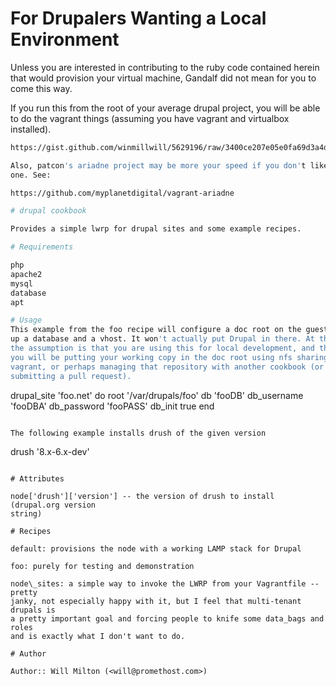 # For Drupalers Wanting a Local Environment

Unless you are interested in contributing to the ruby code contained herein
that would provision your virtual machine, Gandalf did not mean for you to come
this way.

If you run this from the root of your average drupal project, you will be able
to do the vagrant things (assuming you have vagrant and virtualbox installed).

```bash <(curl -s
https://gist.github.com/winmillwill/5629196/raw/3400ce207e05e0fa69d3a4dacaeb854d964f0ffa/drupal_vagary.sh)```

Also, patcon's ariadne project may be more your speed if you don't like this
one. See:

https://github.com/myplanetdigital/vagrant-ariadne

# drupal cookbook

Provides a simple lwrp for drupal sites and some example recipes.

# Requirements

php
apache2
mysql
database
apt

# Usage
This example from the foo recipe will configure a doc root on the guest and set
up a database and a vhost. It won't actually put Drupal in there. At this time,
the assumption is that you are using this for local development, and therefore
you will be putting your working copy in the doc root using nfs sharing in
vagrant, or perhaps managing that repository with another cookbook (or
submitting a pull request).

```
drupal_site 'foo.net' do
root        '/var/drupals/foo'
db          'fooDB'
db_username 'fooDBA'
db_password 'fooPASS'
db_init     true
end
```

The following example installs drush of the given version
```
drush '8.x-6.x-dev'
```

# Attributes

node['drush']['version'] -- the version of drush to install (drupal.org version
string)

# Recipes

default: provisions the node with a working LAMP stack for Drupal

foo: purely for testing and demonstration

node\_sites: a simple way to invoke the LWRP from your Vagrantfile -- pretty
janky, not especially happy with it, but I feel that multi-tenant drupals is
a pretty important goal and forcing people to knife some data_bags and roles
and is exactly what I don't want to do.

# Author

Author:: Will Milton (<will@promethost.com>)
